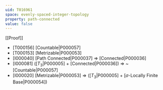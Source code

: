 ```yaml
---
uid: T016961
space: evenly-spaced-integer-topology
property: path-connected
value: false
---
```

[[Proof]]

* [T000156] [Countable|P000057]
* [T000153] [Metrizable|P000053]
* [I000040] [Path Connected|P000037] => [Connected|P000036]
* [I000081] ([$T_3$|P000005] + [Connected|P000036]) => ~[Countable|P000057]
* [I000020] [Metrizable|P000053] => ([$T_3$|P000005] + [$\sigma$-Locally Finite Base|P000054])

